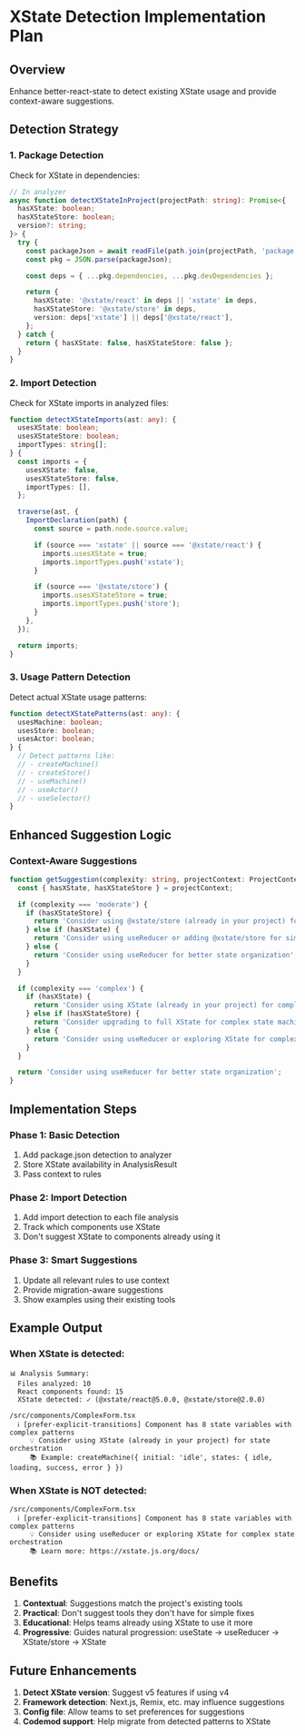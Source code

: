 # XState Detection Implementation Plan

## Overview

Enhance better-react-state to detect existing XState usage and provide context-aware suggestions.

## Detection Strategy

### 1. Package Detection

Check for XState in dependencies:

```typescript
// In analyzer
async function detectXStateInProject(projectPath: string): Promise<{
  hasXState: boolean;
  hasXStateStore: boolean;
  version?: string;
}> {
  try {
    const packageJson = await readFile(path.join(projectPath, 'package.json'), 'utf-8');
    const pkg = JSON.parse(packageJson);

    const deps = { ...pkg.dependencies, ...pkg.devDependencies };

    return {
      hasXState: '@xstate/react' in deps || 'xstate' in deps,
      hasXStateStore: '@xstate/store' in deps,
      version: deps['xstate'] || deps['@xstate/react'],
    };
  } catch {
    return { hasXState: false, hasXStateStore: false };
  }
}
```

### 2. Import Detection

Check for XState imports in analyzed files:

```typescript
function detectXStateImports(ast: any): {
  usesXState: boolean;
  usesXStateStore: boolean;
  importTypes: string[];
} {
  const imports = {
    usesXState: false,
    usesXStateStore: false,
    importTypes: [],
  };

  traverse(ast, {
    ImportDeclaration(path) {
      const source = path.node.source.value;

      if (source === 'xstate' || source === '@xstate/react') {
        imports.usesXState = true;
        imports.importTypes.push('xstate');
      }

      if (source === '@xstate/store') {
        imports.usesXStateStore = true;
        imports.importTypes.push('store');
      }
    },
  });

  return imports;
}
```

### 3. Usage Pattern Detection

Detect actual XState usage patterns:

```typescript
function detectXStatePatterns(ast: any): {
  usesMachine: boolean;
  usesStore: boolean;
  usesActor: boolean;
} {
  // Detect patterns like:
  // - createMachine()
  // - createStore()
  // - useMachine()
  // - useActor()
  // - useSelector()
}
```

## Enhanced Suggestion Logic

### Context-Aware Suggestions

```typescript
function getSuggestion(complexity: string, projectContext: ProjectContext): string {
  const { hasXState, hasXStateStore } = projectContext;

  if (complexity === 'moderate') {
    if (hasXStateStore) {
      return 'Consider using @xstate/store (already in your project) for atomic, event-driven updates';
    } else if (hasXState) {
      return 'Consider using useReducer or adding @xstate/store for simpler state management';
    } else {
      return 'Consider using useReducer for better state organization';
    }
  }

  if (complexity === 'complex') {
    if (hasXState) {
      return 'Consider using XState (already in your project) for complex state orchestration';
    } else if (hasXStateStore) {
      return 'Consider upgrading to full XState for complex state machines, or use @xstate/store for simpler cases';
    } else {
      return 'Consider using useReducer or exploring XState for complex state orchestration';
    }
  }

  return 'Consider using useReducer for better state organization';
}
```

## Implementation Steps

### Phase 1: Basic Detection

1. Add package.json detection to analyzer
2. Store XState availability in AnalysisResult
3. Pass context to rules

### Phase 2: Import Detection

1. Add import detection to each file analysis
2. Track which components use XState
3. Don't suggest XState to components already using it

### Phase 3: Smart Suggestions

1. Update all relevant rules to use context
2. Provide migration-aware suggestions
3. Show examples using their existing tools

## Example Output

### When XState is detected:

```
📊 Analysis Summary:
  Files analyzed: 10
  React components found: 15
  XState detected: ✓ (@xstate/react@5.0.0, @xstate/store@2.0.0)

/src/components/ComplexForm.tsx
  ℹ️ [prefer-explicit-transitions] Component has 8 state variables with complex patterns
     💡 Consider using XState (already in your project) for state orchestration
     📚 Example: createMachine({ initial: 'idle', states: { idle, loading, success, error } })
```

### When XState is NOT detected:

```
/src/components/ComplexForm.tsx
  ℹ️ [prefer-explicit-transitions] Component has 8 state variables with complex patterns
     💡 Consider using useReducer or exploring XState for complex state orchestration
     📚 Learn more: https://xstate.js.org/docs/
```

## Benefits

1. **Contextual**: Suggestions match the project's existing tools
2. **Practical**: Don't suggest tools they don't have for simple fixes
3. **Educational**: Helps teams already using XState to use it more
4. **Progressive**: Guides natural progression: useState → useReducer → XState/store → XState

## Future Enhancements

1. **Detect XState version**: Suggest v5 features if using v4
2. **Framework detection**: Next.js, Remix, etc. may influence suggestions
3. **Config file**: Allow teams to set preferences for suggestions
4. **Codemod support**: Help migrate from detected patterns to XState
